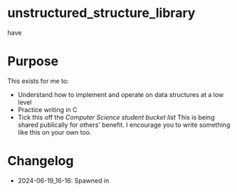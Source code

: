 # unstructured_structure_library
have

# Purpose
This exists for me to:
- Understand how to implement and operate on data structures at a low level
- Practice writing in C
- Tick this off the *Computer Science student bucket list*
This is being shared publically for others' benefit. I encourage you to write something like this on your own too.

# Changelog
- 2024-06-19_16-16: Spawned in

